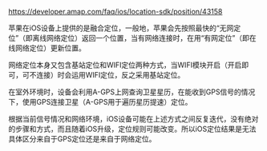 https://developer.amap.com/faq/ios/location-sdk/position/43158

苹果在iOS设备上提供的是融合定位，一般地，苹果会先按照最快的“无网定位”（即离线网络定位）返回一个位置，当有网络连接时，在用“有网定位”（即在线网络定位）更新位置。

网络定位本身又包含基站定位和WIFI定位两种方式，当WIFI模块开启（开启即可，可不连接）时会运用WIFI定位，反之采用基站定位。

在室外环境时，设备会利用A-GPS上网查询卫星星历，在能收到GPS信号的情况下，使用GPS连接卫星（A-GPS用于遍历星历提速）定位。

根据当前信号情况和网络环境，iOS设备可能在上述方式之间反复迭代，没有绝对的步骤和方式，而且随着iOS升级，定位规则可能改变。所以iOS定位结果是无法具体区分来自于GPS定位还是来自于网络定位。
